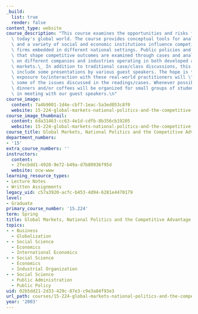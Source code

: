 ```yaml
---
_build:
  list: true
  render: false
content_type: website
course_description: "This course examines the opportunities and risks firms face in\
  \ today's global world. The course provides conceptual tools for analyzing how governments\
  \ and a variety of social and economic institutions influence competition among\
  \ firms embedded in different national settings. Public policies and institutions\
  \ that shape competitive outcomes are examined through cases and analytic readings\
  \ on different companies and industries operating in both developed and emerging\
  \ markets.\_ In addition to traditional case/class discussions, this course will\
  \ include some presentations by various guest speakers. The hope is that greater\
  \ exposure to/interaction with these real-world practitioners will \"bring to life\"\
  \ some of the issues discussed in the readings/cases. Whenever possible, informal\
  \ dinners and/or coffees will be organized for small groups of students interested\
  \ in meeting with our guest speakers.\n"
course_image:
  content: 7a4b9001-1d4e-cbf7-1eac-5a3ed053c8f0
  website: 15-224-global-markets-national-politics-and-the-competitive-advantage-of-firms-spring-2003
course_image_thumbnail:
  content: 6da31463-cc63-4e1d-cdfb-8b356cb19205
  website: 15-224-global-markets-national-politics-and-the-competitive-advantage-of-firms-spring-2003
course_title: Global Markets, National Politics and the Competitive Advantage of Firms
department_numbers:
- '15'
extra_course_numbers: ''
instructors:
  content:
  - 2fecbdd1-4920-9e72-b49a-d7b89936f95d
  website: ocw-www
learning_resource_types:
- Lecture Notes
- Written Assignments
legacy_uid: c57a3920-acfc-b453-4d94-6281e4470179
level:
- Graduate
primary_course_number: '15.224'
term: Spring
title: Global Markets, National Politics and the Competitive Advantage of Firms
topics:
- - Business
  - Globalization
- - Social Science
  - Economics
  - International Economics
- - Social Science
  - Economics
  - Industrial Organization
- - Social Science
  - Public Administration
  - Public Policy
uid: 02b5dd21-2d33-429c-87e3-c9e3a84f93e3
url_path: courses/15-224-global-markets-national-politics-and-the-competitive-advantage-of-firms-spring-2003
year: '2003'
---
```

